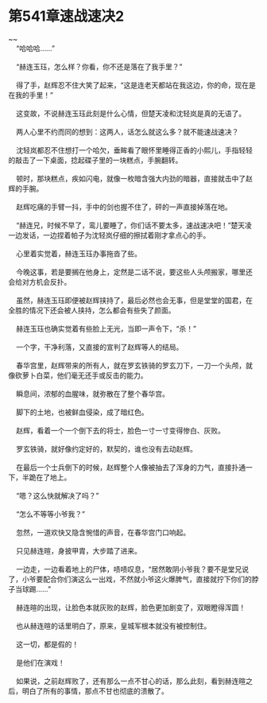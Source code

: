 # 第541章速战速决2
~~<br>&nbsp;&nbsp;&nbsp;&nbsp;“哈哈哈……”<br><br>&nbsp;&nbsp;&nbsp;&nbsp;“赫连玉珏，怎么样？你看，你不还是落在了我手里？”<br><br>&nbsp;&nbsp;&nbsp;&nbsp;得了手，赵辉忍不住大笑了起来，“这是连老天都站在我这边，你的命，现在是在我的手里！”<br><br>&nbsp;&nbsp;&nbsp;&nbsp;这变故，不说赫连玉珏此刻是什么心情，但楚天凌和沈轻岚是真的无语了。<br><br>&nbsp;&nbsp;&nbsp;&nbsp;两人心里不约而同的想到：这两人，话怎么就这么多？就不能速战速决？<br><br>&nbsp;&nbsp;&nbsp;&nbsp;沈轻岚都忍不住想打一个哈欠，垂眸看了眼怀里睡得正香的小熙儿，手指轻轻的敲击了一下桌面，捻起碟子里的一块糕点，手腕翻转。<br><br>&nbsp;&nbsp;&nbsp;&nbsp;顿时，那块糕点，疾如闪电，就像一枚暗含强大内劲的暗器，直接就击中了赵辉的手腕。<br><br>&nbsp;&nbsp;&nbsp;&nbsp;赵辉吃痛的手臂一抖，手中的剑也握不住了，砰的一声直接掉落在地。<br><br>&nbsp;&nbsp;&nbsp;&nbsp;“赫连兄，时候不早了，鸾儿要睡了，你们话不要太多，速战速决吧！”楚天凌一边发话，一边捏着帕子为沈轻岚仔细的擦拭着刚才拿点心的手。<br><br>&nbsp;&nbsp;&nbsp;&nbsp;心里着实觉着，赫连玉珏办事拖沓了些。<br><br>&nbsp;&nbsp;&nbsp;&nbsp;今晚这事，若是要搁在他身上，定然是二话不说，要这些人头颅搬家，哪里还会给对方机会反扑。<br><br>&nbsp;&nbsp;&nbsp;&nbsp;虽然，赫连玉珏即便被赵辉挟持了，最后必然也会无事，但是堂堂的国君，在全胜的情况下还会被人挟持，怎么都会有些失了颜面。<br><br>&nbsp;&nbsp;&nbsp;&nbsp;赫连玉珏也确实觉着有些脸上无光，当即一声令下，“杀！”<br><br>&nbsp;&nbsp;&nbsp;&nbsp;一个字，干净利落，又直接的宣判了赵辉等人的结局。<br><br>&nbsp;&nbsp;&nbsp;&nbsp;春华宫里，赵辉带来的所有人，就在罗玄铁骑的罗玄刀下，一刀一个头颅，就像砍萝卜白菜，他们毫无还手或反击的能力。<br><br>&nbsp;&nbsp;&nbsp;&nbsp;瞬息间，浓郁的血腥味，就弥散在了整个春华宫。<br><br>&nbsp;&nbsp;&nbsp;&nbsp;脚下的土地，也被鲜血侵染，成了暗红色。<br><br>&nbsp;&nbsp;&nbsp;&nbsp;赵辉，看着一个一个倒下去的将士，脸色一寸一寸变得惨白、灰败。<br><br>&nbsp;&nbsp;&nbsp;&nbsp;罗玄铁骑，就好像约定好的，默契的，谁也没有去动赵辉。<br><br>&nbsp;&nbsp;&nbsp;&nbsp;在最后一个士兵倒下的时候，赵辉整个人像被抽去了浑身的力气，直接扑通一下，半跪在了地上。<br><br>&nbsp;&nbsp;&nbsp;&nbsp;“嗯？这么快就解决了吗？”<br><br>&nbsp;&nbsp;&nbsp;&nbsp;“怎么不等等小爷我？”<br><br>&nbsp;&nbsp;&nbsp;&nbsp;忽然，一道欢快又隐含惋惜的声音，在春华宫门口响起。<br><br>&nbsp;&nbsp;&nbsp;&nbsp;只见赫连暄，身披甲胄，大步踏了进来。<br><br>&nbsp;&nbsp;&nbsp;&nbsp;一边走，一边看着地上的尸体，啧啧叹息，“居然敢阴小爷我？要不是堂兄说了，小爷要配合你们演这么一出戏，不然就小爷这火爆脾气，直接就拧下你们的脖子当球踢……”<br><br>&nbsp;&nbsp;&nbsp;&nbsp;赫连暄的出现，让脸色本就灰败的赵辉，脸色更加剧变了，双眼瞪得浑圆！<br><br>&nbsp;&nbsp;&nbsp;&nbsp;也从赫连暄的话里明白了，原来，皇城军根本就没有被控制住。<br><br>&nbsp;&nbsp;&nbsp;&nbsp;这一切，都是假的！<br><br>&nbsp;&nbsp;&nbsp;&nbsp;是他们在演戏！<br><br>&nbsp;&nbsp;&nbsp;&nbsp;如果说，之前赵辉败了，还有那么一点不甘心的话，那么此刻，看到赫连暄之后，明白了所有的事情，那点不甘也彻底的溃散了。<br><br>
                    

<script>_fwqdsqadxfw()</script>
<div><script>_dfwf1dw();</script></div>
<div><script>_dfwf1agdw();</script></div>
                